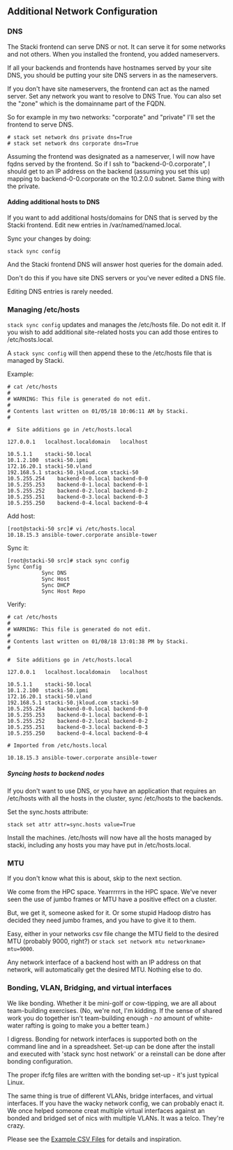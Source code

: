 ## Additional Network Configuration

### DNS

The Stacki frontend can serve DNS or not. It can serve it for some networks and not others. When you installed the frontend, you added nameservers.

If all your backends and frontends have hostnames served by your site DNS, you should be putting your site DNS servers in as the nameservers.

If you don't have site nameservers, the frontend can act as the named server. Set any network you want to resolve to DNS True. You can also set the "zone" which is the domainname part of the FQDN.

So for example in my two networks: "corporate" and "private" I'll set the frontend to serve DNS.

```
# stack set network dns private dns=True
# stack set network dns corporate dns=True
```

Assuming the frontend was designated as a nameserver, I will now have fqdns served by the frontend. So if I ssh to "backend-0-0.corporate", I should get to an IP address on the backend (assuming you set this up) mapping to backend-0-0.corporate on the 10.2.0.0 subnet. Same thing with the private.

#### Adding additional hosts to DNS

If you want to add additional hosts/domains for DNS that is served by the Stacki frontend. Edit new entries in /var/named/named.local.

Sync your changes by doing:

`stack sync config`

And the Stacki frontend DNS will answer host queries for the domain aded.

Don't do this if you have site DNS servers or you've never edited a DNS file.

Editing DNS entries is rarely needed.

### Managing /etc/hosts

`stack sync config` updates and manages the /etc/hosts file. Do not edit it. If you wish to add additional site-related hosts you can add those entires to /etc/hosts.local.  

A `stack sync config` will then append these to the /etc/hosts file that is managed by Stacki.

Example:

```
# cat /etc/hosts
#
# WARNING: This file is generated do not edit.
#
# Contents last written on 01/05/18 10:06:11 AM by Stacki.
#

#  Site additions go in /etc/hosts.local

127.0.0.1	localhost.localdomain	localhost

10.5.1.1	stacki-50.local
10.1.2.100	stacki-50.ipmi
172.16.20.1	stacki-50.vland
192.168.5.1	stacki-50.jkloud.com stacki-50
10.5.255.254	backend-0-0.local backend-0-0
10.5.255.253	backend-0-1.local backend-0-1
10.5.255.252	backend-0-2.local backend-0-2
10.5.255.251	backend-0-3.local backend-0-3
10.5.255.250	backend-0-4.local backend-0-4
```

Add host:
```
[root@stacki-50 src]# vi /etc/hosts.local
10.18.15.3 ansible-tower.corporate ansible-tower
````

Sync it:
```
[root@stacki-50 src]# stack sync config
Sync Config
	       Sync DNS
	       Sync Host
	       Sync DHCP
	       Sync Host Repo
```

Verify:

```
# cat /etc/hosts
#
# WARNING: This file is generated do not edit.
#
# Contents last written on 01/08/18 13:01:38 PM by Stacki.
#

#  Site additions go in /etc/hosts.local

127.0.0.1	localhost.localdomain	localhost

10.5.1.1	stacki-50.local
10.1.2.100	stacki-50.ipmi
172.16.20.1	stacki-50.vland
192.168.5.1	stacki-50.jkloud.com stacki-50
10.5.255.254	backend-0-0.local backend-0-0
10.5.255.253	backend-0-1.local backend-0-1
10.5.255.252	backend-0-2.local backend-0-2
10.5.255.251	backend-0-3.local backend-0-3
10.5.255.250	backend-0-4.local backend-0-4

# Imported from /etc/hosts.local

10.18.15.3 ansible-tower.corporate ansible-tower
```       
##### Syncing hosts to backend nodes

If you don't want to use DNS, or you have an application that requires an /etc/hosts with all the hosts in the cluster, sync /etc/hosts to the backends.

Set the sync.hosts attribute:
```
stack set attr attr=sync.hosts value=True
```
Install the machines. /etc/hosts will now have all the hosts managed by stacki, including any hosts you may have put in /etc/hosts.local.

### MTU

If you don't know what this is about, skip to the next section.

We come from the HPC space. Yearrrrrrs in the HPC space. We've never seen the use of jumbo frames or MTU have a positive effect on a cluster.

But, we get it, someone asked for it. Or some stupid Hadoop distro has decided they need jumbo frames, and you have to give it to them.

Easy, either in your networks csv file change the MTU field to the desired MTU (probably 9000, right?) or `stack set network mtu networkname> mtu=9000`.

Any network interface of a backend host with an IP address on that network, will automatically get the desired MTU. Nothing else to do.


### Bonding, VLAN, Bridging, and virtual interfaces

We like bonding. Whether it be mini-golf or cow-tipping, we are all about team-building exercises. (No, we're not, I'm kidding. If the sense of shared work you do together isn't team-building enough - _no_  amount of white-water rafting is going to make you a better team.)

I digress. Bonding for network interfaces is supported both on the command line and in a spreadsheet. Set-up can be done after the install and executed with 'stack sync host network' or a reinstall can be done after bonding configuration.

The proper ifcfg files are written with the bonding set-up - it's just typical Linux.

The same thing is true of different VLANs, bridge interfaces, and virtual interfaces. If you have the wacky network config, we can probably enact it. We once helped someone creat multiple virtual interfaces against an bonded and bridged set of nics with multiple VLANs. It was a telco. They're crazy.

Please see the [Example CSV Files](Example-CSV-Files) for details and inspiration.
